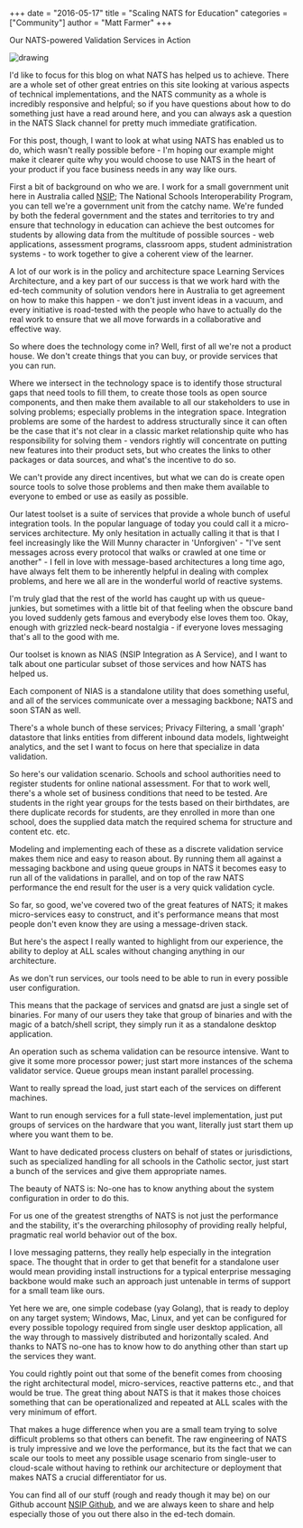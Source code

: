 +++
date = "2016-05-17"
title = "Scaling NATS for Education"
categories = ["Community"]
author = "Matt Farmer"
+++

Our NATS-powered Validation Services in Action

![drawing](/img/blog/nias-nats-screenshot.png)


I'd like to focus for this blog on what NATS has helped us to achieve. There are a whole set of other great entries on this site looking at various aspects of technical implementations, and the NATS community as a whole is incredibly responsive and helpful; so if you have questions about how to do something just have a read around here, and you can always ask a question in the NATS Slack channel for pretty much immediate gratification.

For this post, though, I want to look at what using NATS has enabled us to do, which wasn't really possible before - I'm hoping our example might make it clearer quite why you would choose to use NATS in the heart of your product if you face business needs in any way like ours.

First a bit of background on who we are. I work for a small government unit here in Australia called [NSIP](https://www.nsip.edu.au); The National Schools Interoperability Program, you can tell we're a government unit from the catchy name.
We're funded by both the federal government and the states and territories to try and ensure that technology in education can achieve the best outcomes for students by allowing data from the multitude of possible sources - web applications, assessment programs, classroom apps, student administration systems - to work together to give a coherent view of the learner.

A lot of our work is in the policy and architecture space Learning Services Architecture, and a key part of our success is that we work hard with the ed-tech community of solution vendors here in Australia to get agreement on how to make this happen - we don't just invent ideas in a vacuum, and every initiative is road-tested with the people who have to actually do the real work to ensure that we all move forwards in a collaborative and effective way.

So where does the technology come in? Well, first of all we're not a product house. We don't create things that you can buy, or provide services that you can run.

Where we intersect in the technology space is to identify those structural gaps that need tools to fill them, to create those tools as open source components, and then make them available to all our stakeholders to use in solving problems; especially problems in the integration space. Integration problems are some of the hardest to address structurally since it can often be the case that it's not clear in a classic market relationship quite who has responsibility for solving them - vendors rightly will concentrate on putting new features into their product sets, but who creates the links to other packages or data sources, and what's the incentive to do so.

We can't provide any direct incentives, but what we can do is create open source tools to solve those problems and then make them available to everyone to embed or use as easily as possible.

Our latest toolset is a suite of services that provide a whole bunch of useful integration tools. In the popular language of today you could call it a micro-services architecture. My only hesitation in actually calling it that is that I feel increasingly like the Will Munny character in 'Unforgiven' - "I've sent messages across every protocol that walks or crawled at one time or another" - I fell in love with message-based architectures a long time ago, have always felt them to be inherently helpful in dealing with complex problems, and here we all are in the wonderful world of reactive systems.

I'm truly glad that the rest of the world has caught up with us queue-junkies, but sometimes with a little bit of that feeling when the obscure band you loved suddenly gets famous and everybody else loves them too. Okay, enough with grizzled neck-beard nostalgia - if everyone loves messaging that's all to the good with me.

Our toolset is known as NIAS (NSIP Integration as A Service), and I want to talk about one particular subset of those services and how NATS has helped us.

Each component of NIAS is a standalone utility that does something useful, and all of the services communicate over a messaging backbone; NATS and soon STAN as well.

There's a whole bunch of these services; Privacy Filtering, a small 'graph' datastore that links entities from different inbound data models, lightweight analytics, and the set I want to focus on here that specialize in data validation.

So here's our validation scenario. Schools and school authorities need to register students for online national assessment. For that to work well, there's a whole set of business conditions that need to be tested. Are students in the right year groups for the  tests based on their birthdates, are there duplicate records for students, are they enrolled in more than one school, does the supplied data match the required schema for structure and content etc. etc.

Modeling and implementing each of these as a discrete validation service makes them nice and easy to reason about. By running them all against a messaging backbone and using queue groups in NATS it becomes easy to run all of the validations in parallel, and on top of the raw NATS performance the end result for the user is a very quick validation cycle.

So far, so good, we've covered two of the great features of NATS; it makes micro-services easy to construct, and it's performance means that most people don't even know they are using a message-driven stack.

But here's the aspect I really wanted to highlight from our experience, the ability to deploy at ALL scales without changing anything in our architecture.

As we don't run services, our tools need to be able to run in every possible user configuration.

This means that the package of services and gnatsd are just a single set of binaries. For many of our users they take that group of binaries and with the magic of a batch/shell script, they simply run it as a standalone desktop application.

An operation such as schema validation can be resource intensive. Want to give it some more processor power; just start more instances of the schema validator service. Queue groups mean instant parallel processing.

Want to really spread the load, just start each of the services on different machines.

Want to run enough services for a full state-level implementation, just put groups of services on the hardware that you want, literally just start them up where you want them to be.

Want to have dedicated process clusters on behalf of states or jurisdictions, such as specialized handling for all schools in the Catholic sector, just start a bunch of the services and give them appropriate names.

The beauty of NATS is: No-one has to know anything about the system configuration in order to do this.

For us one of the greatest strengths of NATS is not just the performance and the stability, it's the overarching philosophy of providing really helpful, pragmatic real world behavior out of the box.

I love messaging patterns, they really help especially in the integration space. The thought that in order to get that benefit for a standalone user would mean providing install instructions for a typical enterprise messaging backbone would make such an approach just untenable in terms of support for a small team like ours.

Yet here we are, one simple codebase (yay Golang), that is ready to deploy on any target system; Windows, Mac, Linux, and yet can be configured for every possible topology required from single user desktop application, all the way through to massively distributed and horizontally scaled. And thanks to NATS no-one has to know how to do anything other than start up the services they want.

You could rightly point out that some of the benefit comes from choosing the right architectural model, micro-services, reactive patterns etc., and that would be true. The great thing about NATS is that it makes those choices something that can be operationalized and repeated at ALL scales with the very minimum of effort.

That makes a huge difference when you are a small team trying to solve difficult problems so that others can benefit. The raw engineering of NATS is truly impressive and we love the performance, but its the fact that we can scale our tools to meet any possible usage scenario from single-user to cloud-scale without having to rethink our architecture or deployment that makes NATS a crucial differentiator for us.

You can find all of our stuff (rough and ready though it may be) on our Github account [NSIP Github](https://github.com/nsip/), and we are always keen to share and help especially those of you out there also in the ed-tech domain.
